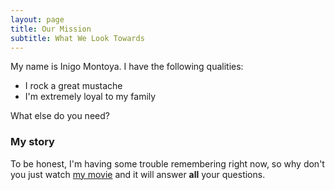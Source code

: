 ```yaml
---
layout: page
title: Our Mission
subtitle: What We Look Towards
---
```


My name is Inigo Montoya. I have the following qualities:

- I rock a great mustache
- I'm extremely loyal to my family

What else do you need?

### My story

To be honest, I'm having some trouble remembering right now, so why don't you just watch [my movie](https://en.wikipedia.org/wiki/The_Princess_Bride_%28film%29) and it will answer **all** your questions.
